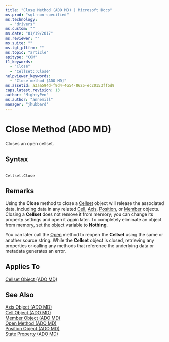 ```yaml
---
title: "Close Method (ADO MD) | Microsoft Docs"
ms.prod: "sql-non-specified"
ms.technology:
  - "drivers"
ms.custom: ""
ms.date: "01/19/2017"
ms.reviewer: ""
ms.suite: ""
ms.tgt_pltfrm: ""
ms.topic: "article"
apitype: "COM"
f1_keywords: 
  - "Close"
  - "Cellset::Close"
helpviewer_keywords: 
  - "Close method [ADO MD]"
ms.assetid: a3aa594d-f9d4-4654-8625-ec20153ff5d9
caps.latest.revision: 13
author: "MightyPen"
ms.author: "annemill"
manager: "jhubbard"
---
```

# Close Method (ADO MD)
Closes an open cellset.  
  
## Syntax  
  
```  
  
Cellset.Close  
```  
  
## Remarks  
 Using the **Close** method to close a [Cellset](../../../ado/reference/ado-md-api/cellset-object-ado-md.md) object will release the associated data, including data in any related [Cell](../../../ado/reference/ado-md-api/cell-object-ado-md.md), [Axis](../../../ado/reference/ado-md-api/axis-object-ado-md.md), [Position](../../../ado/reference/ado-md-api/position-object-ado-md.md), or [Member](../../../ado/reference/ado-md-api/member-object-ado-md.md) objects. Closing a **Cellset** does not remove it from memory; you can change its property settings and open it again later. To completely eliminate an object from memory, set the object variable to **Nothing**.  
  
 You can later call the [Open](../../../ado/reference/ado-md-api/open-method-ado-md.md) method to reopen the **Cellset** using the same or another source string. While the **Cellset** object is closed, retrieving any properties or calling any methods that reference the underlying data or metadata generates an error.  
  
## Applies To  
 [Cellset Object (ADO MD)](../../../ado/reference/ado-md-api/cellset-object-ado-md.md)  
  
## See Also  
 [Axis Object (ADO MD)](../../../ado/reference/ado-md-api/axis-object-ado-md.md)   
 [Cell Object (ADO MD)](../../../ado/reference/ado-md-api/cell-object-ado-md.md)   
 [Member Object (ADO MD)](../../../ado/reference/ado-md-api/member-object-ado-md.md)   
 [Open Method (ADO MD)](../../../ado/reference/ado-md-api/open-method-ado-md.md)   
 [Position Object (ADO MD)](../../../ado/reference/ado-md-api/position-object-ado-md.md)   
 [State Property (ADO MD)](../../../ado/reference/ado-md-api/state-property-ado-md.md)